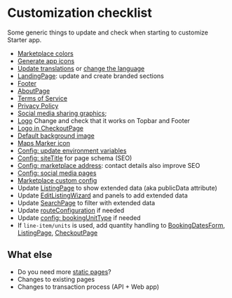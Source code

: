 
# Customization checklist

Some generic things to update and check when starting to customize Starter app.

- [Marketplace colors](colors-and-icons.md#colors)
- [Generate app icons](colors-and-icons.md#icons)
- [Update translations](../src/translations/en.json) or [change the language](i18n.md)
- [LandingPage](../src/containers/LandingPage/LandingPage.js): update and create branded sections
- [Footer](../src/components/Footer/Footer.js)
- [AboutPage](../src/containers/AboutPage/AboutPage.js)
- [Terms of Service](terms-of-service-and-privacy-policy.md#terms-of-service)
- [Privacy Policy](terms-of-service-and-privacy-policy.md#privacy-policy)
- [Social media sharing graphics](../src/components/Page/Page.js);
- [Logo](../src/components/Logo/Logo.js) Change and check that it works on Topbar and Footer
- [Logo in CheckoutPage](../src/containers/CheckoutPage/LogoIcon.js)
- [Default background image](../src/assets/background-1440.jpg)
- [Maps Marker icon](../src/components/Map/Map/images/marker-32x32.png)
- [Config: update environment variables](../src/config.js)
- [Config: siteTitle](../src/config.js) for page schema (SEO)
- [Config: marketplace address](../src/config.js): contact details also improve SEO
- [Config: social media pages](../src/config.js)
- [Marketplace custom config](../src/marketplace-custom-config.js)
- Update [ListingPage](../src/containers/ListingPage/ListingPage.js) to show extended data (aka publicData attribute)
- Update [EditListingWizard](../src/components/EditListingWizard/EditListingWizard.js) and panels to add extended data
- Update [SearchPage](../src/containers/SearchPage/SearchPage.js) to filter with extended data
- Update [routeConfiguration](../src/routeConfiguration) if needed
- Update [config: bookingUnitType](../src/config.js) if needed
- If `line-item/units` is used, add quantity handling
to [BookingDatesForm](../src/containers/BookingDatesForm/BookingDatesForm.js), [ListingPage](../src/containers/ListingPage/ListingPage.js), [CheckoutPage](../src/containers/CheckoutPage/CheckoutPage.js)

## What else
- Do you need more [static pages](static-pages.md)?
- Changes to existing pages
- Changes to transaction process (API + Web app)
